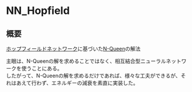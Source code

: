 # NN_Hopfield

## 概要
[ホップフィールドネットワーク](https://en.wikipedia.org/wiki/Hopfield_network)に基づいた[N-Queen](https://ja.wikipedia.org/wiki/%E3%82%A8%E3%82%A4%E3%83%88%E3%83%BB%E3%82%AF%E3%82%A4%E3%83%BC%E3%83%B3#n-%E3%82%AF%E3%82%A4%E3%83%BC%E3%83%B3)の解法  

主眼は、N-Queenの解を求めることではなく、相互結合型ニューラルネットワークを使うことにある。  
したがって、N-Queenの解を求めるだけであれば、様々な工夫ができるが、それはあえて行わず、エネルギーの減衰を素直に実装した。


